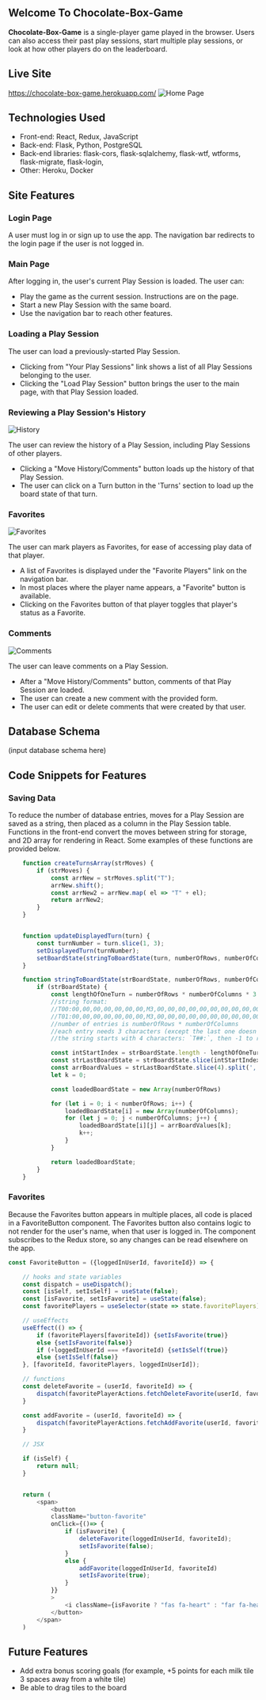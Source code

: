 ## Welcome To Chocolate-Box-Game
**Chocolate-Box-Game** is a single-player game played in the browser.  Users can also access their past play sessions, start multiple play sessions, or look at how other players do on the leaderboard. 

## Live Site
https://chocolate-box-game.herokuapp.com/
![Home Page](https://i.imgur.com/Av0Sh0U.png)

## Technologies Used
* Front-end: React, Redux, JavaScript
* Back-end: Flask, Python, PostgreSQL
* Back-end libraries: flask-cors, flask-sqlalchemy, flask-wtf, wtforms, flask-migrate, flask-login, 
* Other: Heroku, Docker

## Site Features

### Login Page
A user must log in or sign up to use the app.  The navigation bar redirects to the login page if the user is not logged in.

### Main Page
After logging in, the user's current Play Session is loaded.  The user can:
* Play the game as the current session.  Instructions are on the page.
* Start a new Play Session with the same board.
* Use the navigation bar to reach other features.

### Loading a Play Session
The user can load a previously-started Play Session.
* Clicking from "Your Play Sessions" link shows a list of all Play Sessions belonging to the user.
* Clicking the "Load Play Session" button brings the user to the main page, with that Play Session loaded.

### Reviewing a Play Session's History
![History](https://i.imgur.com/pxzdJLv.gif)

The user can review the history of a Play Session, including Play Sessions of other players.
* Clicking a "Move History/Comments" button loads up the history of that Play Session.
* The user can click on a Turn button in the 'Turns' section to load up the board state of that turn.

### Favorites
![Favorites](https://i.imgur.com/7r5GaoA.gif)

The user can mark players as Favorites, for ease of accessing play data of that player.
* A list of Favorites is displayed under the "Favorite Players" link on the navigation bar.
* In most places where the player name appears, a "Favorite" button is available.
* Clicking on the Favorites button of that player toggles that player's status as a Favorite.

### Comments
![Comments](https://i.imgur.com/hfhEFJz.png)

The user can leave comments on a Play Session.
* After a "Move History/Comments" button, comments of that Play Session are loaded.
* The user can create a new comment with the provided form.
* The user can edit or delete comments that were created by that user.

## Database Schema
(input database schema here)

## Code Snippets for Features

### Saving Data
To reduce the number of database entries, moves for a Play Session are saved as a string, then placed as a column in the Play Session table.
Functions in the front-end convert the moves between string for storage, and 2D array for rendering in React.  Some examples of these functions are provided below.
```js
    function createTurnsArray(strMoves) {
        if (strMoves) {
            const arrNew = strMoves.split("T");
            arrNew.shift();
            const arrNew2 = arrNew.map( el => "T" + el);
            return arrNew2;
        }
    }


    function updateDisplayedTurn(turn) {
        const turnNumber = turn.slice(1, 3);
        setDisplayedTurn(turnNumber);
        setBoardState(stringToBoardState(turn, numberOfRows, numberOfColumns));
    }

    function stringToBoardState(strBoardState, numberOfRows, numberOfColumns) {
        if (strBoardState) {
            const lengthOfOneTurn = numberOfRows * numberOfColumns * 3 + 4 - 1;
            //string format:
            //T00:00,00,00,00,00,00,00,M3,00,00,00,00,00,00,00,00,00,00,00,00,00,00,00,D2,00
            //T01:00,00,00,00,00,00,00,M3,00,00,00,00,00,00,00,00,00,00,00,00,00,00,00,D2,D1
            //number of entries is numberOfRows * numberOfColumns
            //each entry needs 3 characters (except the last one doesn't need a ,)
            //the string starts with 4 characters: `T##:`, then -1 to remove the last comma

            const intStartIndex = strBoardState.length - lengthOfOneTurn;
            const strLastBoardState = strBoardState.slice(intStartIndex);
            const arrBoardValues = strLastBoardState.slice(4).split(',');
            let k = 0;

            const loadedBoardState = new Array(numberOfRows)

            for (let i = 0; i < numberOfRows; i++) {
                loadedBoardState[i] = new Array(numberOfColumns);
                for (let j = 0; j < numberOfColumns; j++) {
                    loadedBoardState[i][j] = arrBoardValues[k];
                    k++;
                }
            }

            return loadedBoardState;
        }
    }
```



### Favorites
Because the Favorites button appears in multiple places, all code is placed in a FavoriteButton component.  The Favorites button also contains logic to not render for the user's name, when that user is logged in.  The component subscribes to the Redux store, so any changes can be read elsewhere on the app.
```js
const FavoriteButton = ({loggedInUserId, favoriteId}) => {

    // hooks and state variables
    const dispatch = useDispatch();
    const [isSelf, setIsSelf] = useState(false);
    const [isFavorite, setIsFavorite] = useState(false);
    const favoritePlayers = useSelector(state => state.favoritePlayers);

    // useEffects
    useEffect(() => {
        if (favoritePlayers[favoriteId]) {setIsFavorite(true)}
        else {setIsFavorite(false)}
        if (+loggedInUserId === +favoriteId) {setIsSelf(true)}
        else {setIsSelf(false)}
    }, [favoriteId, favoritePlayers, loggedInUserId]);

    // functions
    const deleteFavorite = (userId, favoriteId) => {
        dispatch(favoritePlayerActions.fetchDeleteFavorite(userId, favoriteId));
    }

    const addFavorite = (userId, favoriteId) => {
        dispatch(favoritePlayerActions.fetchAddFavorite(userId, favoriteId));
    }

    // JSX

    if (isSelf) {
        return null;
    }


    return (
        <span>
            <button
            className="button-favorite"
            onClick={()=> {
                if (isFavorite) {
                    deleteFavorite(loggedInUserId, favoriteId);
                    setIsFavorite(false);
                }
                else {
                    addFavorite(loggedInUserId, favoriteId)
                    setIsFavorite(true);
                }
            }}
            >
                <i className={isFavorite ? "fas fa-heart" : "far fa-heart"}></i>
            </button>
        </span>
    )
```

## Future Features
* Add extra bonus scoring goals (for example, +5 points for each milk tile 3 spaces away from a white tile)
* Be able to drag tiles to the board
